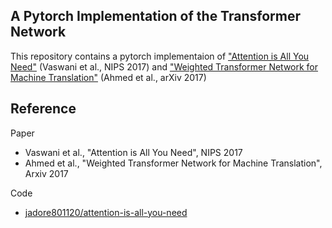 ## A Pytorch Implementation of the Transformer Network
This repository contains a pytorch implementaion of ["Attention is All You Need"](https://papers.nips.cc/paper/7181-attention-is-all-you-need.pdf) (Vaswani et al., NIPS 2017) and 
["Weighted Transformer Network for Machine Translation"](https://arxiv.org/pdf/1711.02132.pdf) (Ahmed et al., arXiv 2017)

## Reference
Paper
- Vaswani et al., "Attention is All You Need", NIPS 2017
- Ahmed et al., "Weighted Transformer Network for Machine Translation", Arxiv 2017

Code
- [jadore801120/attention-is-all-you-need](https://github.com/jadore801120/attention-is-all-you-need-pytorch)
